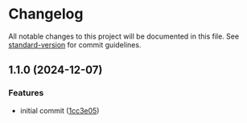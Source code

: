 # Changelog

All notable changes to this project will be documented in this file. See [standard-version](https://github.com/conventional-changelog/standard-version) for commit guidelines.

## 1.1.0 (2024-12-07)


### Features

* initial commit ([1cc3e05](https://github.com/similie/shared-microservice-utils/commit/1cc3e0528b923bbe67c7f2b8fec88430af5df663))
